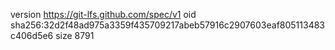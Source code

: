version https://git-lfs.github.com/spec/v1
oid sha256:32d2f48ad975a3359f435709217abeb57916c2907603eaf805113483c406d5e6
size 8791
